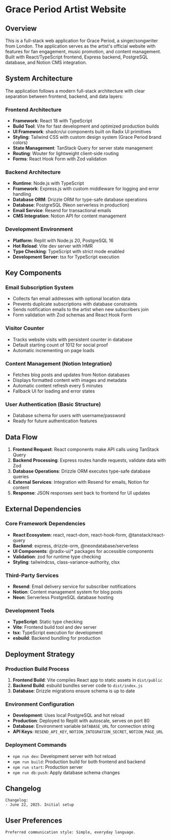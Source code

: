 # Grace Period Artist Website

## Overview

This is a full-stack web application for Grace Period, a singer/songwriter from London. The application serves as the artist's official website with features for fan engagement, music promotion, and content management. Built with React/TypeScript frontend, Express backend, PostgreSQL database, and Notion CMS integration.

## System Architecture

The application follows a modern full-stack architecture with clear separation between frontend, backend, and data layers:

### Frontend Architecture
- **Framework**: React 18 with TypeScript
- **Build Tool**: Vite for fast development and optimized production builds
- **UI Framework**: shadcn/ui components built on Radix UI primitives
- **Styling**: Tailwind CSS with custom design system (Grace Period brand colors)
- **State Management**: TanStack Query for server state management
- **Routing**: Wouter for lightweight client-side routing
- **Forms**: React Hook Form with Zod validation

### Backend Architecture
- **Runtime**: Node.js with TypeScript
- **Framework**: Express.js with custom middleware for logging and error handling
- **Database ORM**: Drizzle ORM for type-safe database operations
- **Database**: PostgreSQL (Neon serverless in production)
- **Email Service**: Resend for transactional emails
- **CMS Integration**: Notion API for content management

### Development Environment
- **Platform**: Replit with Node.js 20, PostgreSQL 16
- **Hot Reload**: Vite dev server with HMR
- **Type Checking**: TypeScript with strict mode enabled
- **Development Server**: tsx for TypeScript execution

## Key Components

### Email Subscription System
- Collects fan email addresses with optional location data
- Prevents duplicate subscriptions with database constraints
- Sends notification emails to the artist when new subscribers join
- Form validation with Zod schemas and React Hook Form

### Visitor Counter
- Tracks website visits with persistent counter in database
- Default starting count of 1012 for social proof
- Automatic incrementing on page loads

### Content Management (Notion Integration)
- Fetches blog posts and updates from Notion databases
- Displays formatted content with images and metadata
- Automatic content refresh every 5 minutes
- Fallback UI for loading and error states

### User Authentication (Basic Structure)
- Database schema for users with username/password
- Ready for future authentication features

## Data Flow

1. **Frontend Request**: React components make API calls using TanStack Query
2. **Backend Processing**: Express routes handle requests, validate data with Zod
3. **Database Operations**: Drizzle ORM executes type-safe database queries
4. **External Services**: Integration with Resend for emails, Notion for content
5. **Response**: JSON responses sent back to frontend for UI updates

## External Dependencies

### Core Framework Dependencies
- **React Ecosystem**: react, react-dom, react-hook-form, @tanstack/react-query
- **Backend**: express, drizzle-orm, @neondatabase/serverless
- **UI Components**: @radix-ui/* packages for accessible components
- **Validation**: zod for runtime type checking
- **Styling**: tailwindcss, class-variance-authority, clsx

### Third-Party Services
- **Resend**: Email delivery service for subscriber notifications
- **Notion**: Content management system for blog posts
- **Neon**: Serverless PostgreSQL database hosting

### Development Tools
- **TypeScript**: Static type checking
- **Vite**: Frontend build tool and dev server
- **tsx**: TypeScript execution for development
- **esbuild**: Backend bundling for production

## Deployment Strategy

### Production Build Process
1. **Frontend Build**: Vite compiles React app to static assets in `dist/public`
2. **Backend Build**: esbuild bundles server code to `dist/index.js`
3. **Database**: Drizzle migrations ensure schema is up to date

### Environment Configuration
- **Development**: Uses local PostgreSQL and hot reload
- **Production**: Deployed to Replit with autoscale, serves on port 80
- **Database**: Environment variable `DATABASE_URL` for connection string
- **API Keys**: `RESEND_API_KEY`, `NOTION_INTEGRATION_SECRET`, `NOTION_PAGE_URL`

### Deployment Commands
- `npm run dev`: Development server with hot reload
- `npm run build`: Production build for both frontend and backend
- `npm run start`: Production server
- `npm run db:push`: Apply database schema changes

## Changelog

```
Changelog:
- June 22, 2025. Initial setup
```

## User Preferences

```
Preferred communication style: Simple, everyday language.
```